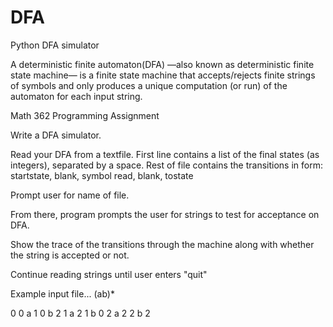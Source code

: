 # DFA
Python DFA simulator

A deterministic finite automaton(DFA) —also known as deterministic finite state machine—
is a finite state machine that accepts/rejects finite strings of symbols and only produces 
a unique computation (or run) of the automaton for each input string.

Math 362 Programming Assignment

Write a DFA simulator. 

Read your DFA from a textfile. 
First line contains a list of the final states (as integers), separated by a space. 
Rest of file contains the transitions in form: startstate, blank, symbol read, blank, tostate 

Prompt user for name of file. 

From there, program prompts the user for strings to test for acceptance on DFA. 

Show the trace of the transitions through the machine along with whether the string is accepted or not.

Continue reading strings until user enters "quit" 

Example input file... (ab)* 

0
0 a 1 
0 b 2
1 a 2
1 b 0
2 a 2
2 b 2
